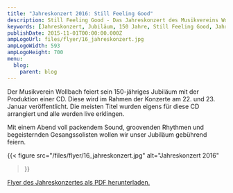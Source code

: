 ```yaml
---
title: "Jahreskonzert 2016: Still Feeling Good"
description: Still Feeling Good - Das Jahreskonzert des Musikvereins Wollbach im Jahr 2016 anlässlich des 150 jährigen Jubiläums.
keywords: [Jahreskonzert, Jubiläum, 150 Jahre, Still Feeling Good, Jahreskonzert 2016, Konzert]
publishDate: 2015-11-01T00:00:00.000Z
ampLogoUrl: files/flyer/16_jahreskonzert.jpg
ampLogoWidth: 593
ampLogoHeight: 700
menu:
  blog:
    parent: blog
---
```


Der Musikverein Wollbach feiert sein 150-jähriges Jubiläum mit der
Produktion einer CD. Diese wird im Rahmen der Konzerte am 22. und 23.
Januar veröffentlicht. Die meisten Titel wurden eigens für diese CD
arrangiert und alle werden live erklingen.

Mit einem Abend voll packendem Sound, groovenden Rhythmen und begeisternden
Gesangssolisten wollen wir unser Jubiläum gebührend feiern.

{{< figure src="/files/flyer/16_jahreskonzert.jpg"
           alt="Jahreskonzert 2016"
>}}

[Flyer des Jahreskonzertes als PDF herunterladen.](/files/flyer/16_jahreskonzert.pdf)
